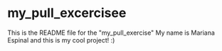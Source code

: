 # my_pull_excercisee
This is the README file for the "my_pull_exercise"
My name is Mariana Espinal and this is my cool project! :) 
